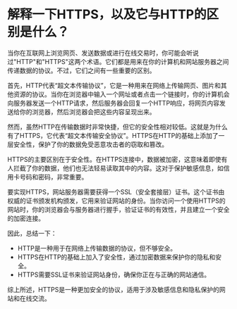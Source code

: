 # 解释一下HTTPS，以及它与HTTP的区别是什么？

当你在互联网上浏览网页、发送数据或进行在线交易时，你可能会听说过"HTTP"和"HTTPS"这两个术语。它们都是用来在你的计算机和网站服务器之间传递数据的协议。不过，它们之间有一些重要的区别。

首先，HTTP代表“超文本传输协议”，它是一种用来在网络上传输网页、图片和其他资源的协议。当你在浏览器中输入一个网址或者点击一个链接时，你的计算机会向服务器发送一个HTTP请求，然后服务器会回复一个HTTP响应，将网页内容发送给你的浏览器，然后浏览器会把这些内容呈现出来。

然而，虽然HTTP在传输数据时非常快捷，但它的安全性相对较低。这就是为什么有了HTTPS，它代表“超文本传输安全协议”。HTTPS在HTTP的基础上添加了一层安全性，保护了你的数据免受恶意攻击者的窃取和篡改。

HTTPS的主要区别在于安全性。在HTTPS连接中，数据被加密，这意味着即使有人拦截了你的数据，他们也无法轻易读取其中的内容。这对于保护敏感信息，如信用卡号码和密码，非常重要。

要实现HTTPS，网站服务器需要获得一个SSL（安全套接层）证书。这个证书由权威的证书颁发机构颁发，它用来验证网站的身份。当你访问一个使用HTTPS的网站时，你的浏览器会与服务器进行握手，验证证书的有效性，并且建立一个安全的加密连接。

因此，总结一下：

+ HTTP是一种用于在网络上传输数据的协议，但不够安全。
+ HTTPS在HTTP的基础上加入了安全性，通过加密数据来保护你的隐私和安全。
+ HTTPS需要SSL证书来验证网站身份，确保你正在与正确的网站通信。

综上所述，HTTPS是一种更加安全的协议，适用于涉及敏感信息和隐私保护的网站和在线交流。
